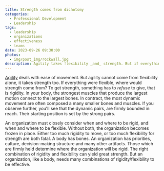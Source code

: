 ```yaml
---
title: Strength comes from dichotomy
categories:
  - Professional Development
  - Leadership
tags:
  - leadership
  - organizations
  - effectiveness
  - teams
date: 2023-09-26 09:30:00
photos: 
  - img/post_img/rockwall.jpg
description: Agility takes flexibility _and_ strength. But if everything is flexible, where can strength come from? And how ought we balance this contrast?
---
```

[Agility](/blog/agile-organism) deals with ease of movement. But agility cannot come from flexibility alone, it takes strength too. If everything were flexible, where would strength come from? To get strength, something has to _refuse_ to give, that is rigidity. In your body, the strongest muscles that produce the largest motion connect to the largest bones. In contract, the most dynamic movement are often composed a many smaller bones and muscles. If you observe further, you'll see that the dynamic pairs, are firmly bounded in reach. Their starting position is set by the strong pairs.

An organization must closely consider when and where to be rigid, and when and where to be flexible. Without both, the organization becomes frozen in place. Either too much rigidity to move, or too much flexibility for strength are both fatal. A body has bones. An organization has priorities, culture, decision-making structure and many other artifacts. Those which are firmly held determine where the organization will be rigid. The right combination of rigidity and flexibility can yield great strength. But an organization, like a body, needs many combinations of rigidity/flexibility to be effective.
